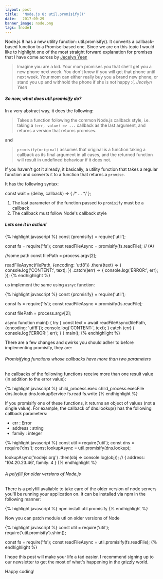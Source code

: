 ```yaml
---
layout: post
title:  "Node.js 8: util.promisify()"
date:   2017-09-29
banner_image: node.png
tags: [node]
---
```


Node.js 8 has a new utility function: util.promisify(). It converts a callback-based function to a Promise-based one. Since we are on this topic I would like to highlight one of the most straight forward explanation for promises that I have come across by [Jecelyn Yeen](https://scotch.io/@jecelyn)

> Imagine you are a kid. Your mom promises you that she'll get you a new phone next week. You don't know if you will get that phone until next week. Your mom can either really buy you a brand new phone, or stand you up and withhold the phone if she is not happy :(. <cite>Jecelyn Yeen</cite>

##### So now, what does util.promisify do?

In a very abstract way, it does the following:

> Takes a function following the common Node.js callback style, i.e. taking a `(err, value) => ...` callback as the last argument, and returns a version that returns promises.

<!--more-->

and

> `promisify(original)` assumes that original is a function taking a callback as its final argument in all cases, and the returned function will result in undefined behaviour if it does not.

If you haven't got it already, it basically, a utility function that takes a regular function and converts it to a function that returns a `promise`.

It has the following syntax:

const wait = (delay, callback) => { /* … */ };

1. The last parameter of the function passed to `promisify` must be a callback
2. The callback must follow Node's callback style


##### Lets see it in action!


{% highlight javascript %}
const {promisify} = require('util');

const fs = require('fs');
const readFileAsync = promisify(fs.readFile); // (A)

//some path
const filePath = process.argv[2];

readFileAsync(filePath, {encoding: 'utf8'})
  .then((text) => {
      console.log('CONTENT:', text);
  })
  .catch((err) => {
      console.log('ERROR:', err);
});
{% endhighlight %}

 us implement the same using `asnyc` function:

{% highlight javascript %}
const {promisify} = require('util');

const fs = require('fs');
const readFileAsync = promisify(fs.readFile);

const filePath = process.argv[2];

async function main() {
    try {
        const text = await readFileAsync(filePath, {encoding: 'utf8'});
        console.log('CONTENT:', text);
    }
    catch (err) {
        console.log('ERROR:', err);
    }
}
main();
{% endhighlight %}

There are a few changes and qwirks you should adher to before implementing promisify, they are:

###### Promisifying functions whose callbacks have more than two parameters

he callbacks of the following functions receive more than one result value (in addition to the error value):

{% highlight javascript %}
child_process.exec
child_process.execFile
dns.lookup
dns.lookupService
fs.read
fs.write
{% endhighlight %}

If you promisify one of these functions, it returns an object of values (not a single value). For example, the callback of dns.lookup() has the following callback parameters:

* err : Error
* address : string
* family : integer

{% highlight javascript %}
const util = require('util');
const dns = require('dns');
const lookupAsync = util.promisify(dns.lookup);

lookupAsync('nodejs.org')
    .then(obj => console.log(obj));
    // { address: '104.20.23.46', family: 4 }
{% endhighlight %}

###### A polyfill for older versions of Node.js

There is a polyfill avaliable to take care of the older version of node servers you'll be running your application on. It can be installed via npm in the following manner:

{% highlight javascript %}
npm install util.promisify
{% endhighlight %}

Now you can patch module utl on older versions of Node

{% highlight javascript %}
const util = require('util');
require('util.promisify').shim();

const fs = require('fs');
const readFileAsync = util.promisify(fs.readFile);
{% endhighlight %}

I hope this post will make your life a tad easier. I recommend signing up to our newsletter to get the most of what's happening in the grizzly world.

Happy coding!










